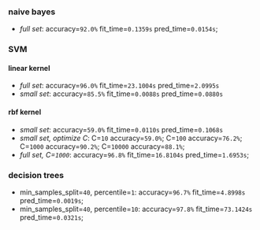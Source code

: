 ### naive bayes

- *full set*: accuracy=`92.0%` fit_time=`0.1359s` pred_time=`0.0154s`;

### SVM

#### linear kernel
- *full set*: accuracy=`96.0%` fit_time=`23.1004s` pred_time=`2.0995s`
- *small set*: accuracy=`85.5%` fit_time=`0.0088s` pred_time=`0.0880s`

#### rbf kernel

- *small set*: accuracy=`59.0%` fit_time=`0.0110s` pred_time=`0.1068s`
- *small set, optimize C*: C=`10` accuracy=`59.0%`; C=`100` accuracy=`76.2%`; C=`1000` accuracy=`90.2%`;
C=`10000` accuracy=`88.1%`;
- *full set, C=`1000`*: accuracy=`96.8%` fit_time=`16.8104s` pred_time=`1.6953s`;

### decision trees

- min_samples_split=`40`, percentile=`1`: accuracy=`96.7%` fit_time=`4.8998s` pred_time=`0.0019s`;
- min_samples_split=`40`, percentile=`10`: accuracy=`97.8%` fit_time=`73.1424s` pred_time=`0.0321s`;

